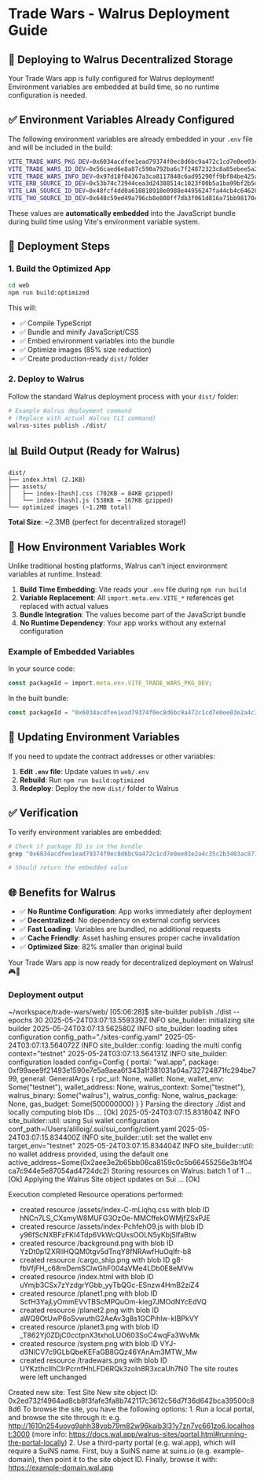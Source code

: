 # Trade Wars - Walrus Deployment Guide

## 🐋 Deploying to Walrus Decentralized Storage

Your Trade Wars app is fully configured for Walrus deployment! Environment variables are embedded at build time, so no runtime configuration is needed.

## ✅ Environment Variables Already Configured

The following environment variables are already embedded in your `.env` file and will be included in the build:

```bash
VITE_TRADE_WARS_PKG_DEV=0x6034acdfee1ead79374f0ec8d6bc9a472c1cd7e0ee03e2a4c35c2b3403ac8719
VITE_TRADE_WARS_ID_DEV=0x56caed6e8a87c590a792ba6c7f24872323c8a85ebee5a2e0c09bcd8b1231c3d1
VITE_TRADE_WARS_INFO_DEV=0x97d18f04367a3ca8117848c6ad95290ff9bf84be425ae06fdb03e5682cd20342
VITE_ERB_SOURCE_ID_DEV=0x53b74c73944cea3d24388514c1023f00b5a1ba99bf2b5dc57ba95b3f5fa7a510
VITE_LAN_SOURCE_ID_DEV=0x48fcf4dd0a610818918e0988e44956247fa44cb4c6462080ee3522fcf3cfd1c0
VITE_THO_SOURCE_ID_DEV=0x648c59ed49a796cb8e808ff7db3f061d816a71bb98170cd34b53f16d8d83ad55
```

These values are **automatically embedded** into the JavaScript bundle during build time using Vite's environment variable system.

## 🚀 Deployment Steps

### 1. Build the Optimized App

```bash
cd web
npm run build:optimized
```

This will:
- ✅ Compile TypeScript
- ✅ Bundle and minify JavaScript/CSS  
- ✅ Embed environment variables into the bundle
- ✅ Optimize images (85% size reduction)
- ✅ Create production-ready `dist/` folder

### 2. Deploy to Walrus

Follow the standard Walrus deployment process with your `dist/` folder:

```bash
# Example Walrus deployment command
# (Replace with actual Walrus CLI command)
walrus-sites publish ./dist/
```

## 📊 Build Output (Ready for Walrus)

```
dist/
├── index.html (2.1KB)
├── assets/
│   ├── index-[hash].css (702KB → 84KB gzipped)
│   └── index-[hash].js (538KB → 167KB gzipped)
└── optimized images (~1.2MB total)
```

**Total Size**: ~2.3MB (perfect for decentralized storage!)

## 🔧 How Environment Variables Work

Unlike traditional hosting platforms, Walrus can't inject environment variables at runtime. Instead:

1. **Build Time Embedding**: Vite reads your `.env` file during `npm run build`
2. **Variable Replacement**: All `import.meta.env.VITE_*` references get replaced with actual values
3. **Bundle Integration**: The values become part of the JavaScript bundle
4. **No Runtime Dependency**: Your app works without any external configuration

### Example of Embedded Variables

In your source code:
```typescript
const packageId = import.meta.env.VITE_TRADE_WARS_PKG_DEV;
```

In the built bundle:
```javascript
const packageId = "0x6034acdfee1ead79374f0ec8d6bc9a472c1cd7e0ee03e2a4c35c2b3403ac8719";
```

## 🔄 Updating Environment Variables

If you need to update the contract addresses or other variables:

1. **Edit `.env` file**: Update values in `web/.env`
2. **Rebuild**: Run `npm run build:optimized`
3. **Redeploy**: Deploy the new `dist/` folder to Walrus

## ✅ Verification

To verify environment variables are embedded:

```bash
# Check if package ID is in the bundle
grep "0x6034acdfee1ead79374f0ec8d6bc9a472c1cd7e0ee03e2a4c35c2b3403ac8719" dist/assets/*.js

# Should return the embedded value
```

## 🌐 Benefits for Walrus

- ✅ **No Runtime Configuration**: App works immediately after deployment
- ✅ **Decentralized**: No dependency on external config services  
- ✅ **Fast Loading**: Variables are bundled, no additional requests
- ✅ **Cache Friendly**: Asset hashing ensures proper cache invalidation
- ✅ **Optimized Size**: 82% smaller than original build

Your Trade Wars app is now ready for decentralized deployment on Walrus! 🎮🐋 

### Deployment output

~/workspace/trade-wars/web/ [05:06:28]$ site-builder publish ./dist --epochs 30
2025-05-24T03:07:13.559339Z  INFO site_builder: initializing site builder
2025-05-24T03:07:13.562580Z  INFO site_builder: loading sites configuration config_path="./sites-config.yaml"
2025-05-24T03:07:13.564072Z  INFO site_builder::config: loading the multi config context="testnet"
2025-05-24T03:07:13.564131Z  INFO site_builder: configuration loaded config=Config { portal: "wal.app", package: 0xf99aee9f21493e1590e7e5a9aea6f343a1f381031a04a732724871fc294be799, general: GeneralArgs { rpc_url: None, wallet: None, wallet_env: Some("testnet"), wallet_address: None, walrus_context: Some("testnet"), walrus_binary: Some("walrus"), walrus_config: None, walrus_package: None, gas_budget: Some(500000000) } }
Parsing the directory ./dist and locally computing blob IDs ... [Ok]
2025-05-24T03:07:15.831804Z  INFO site_builder::util: using Sui wallet configuration conf_path=/Users/alilloig/.sui/sui_config/client.yaml
2025-05-24T03:07:15.834400Z  INFO site_builder::util: set the wallet env target_env="testnet"
2025-05-24T03:07:15.834404Z  INFO site_builder::util: no wallet address provided, using the default one active_address=Some(0x2aee3e2b65bb06ca8159c0c5b66455256e3b1f04ca7c944e5e87054ad4724dc2)
Storing resources on Walrus: batch 1 of 1 ... [Ok]
Applying the Walrus Site object updates on Sui ... [Ok]

Execution completed
Resource operations performed:
  - created resource /assets/index-C-mLiqhq.css with blob ID hNCn7LS_CXsmyW8MUFG3OzOe-MMCffekOWMjfZSxPJE
  - created resource /assets/index-PchfehO9.js with blob ID y96fScNXBFzFKI4Tdp6VkWcQUxsOOLN5yKbjSIfaBtw
  - created resource /background.png with blob ID YzDt0p1ZXRIlHQQM0tgv5dTnqY8fNRAwfHuOqIfr-b8
  - created resource /cargo_ship.png with blob ID g8-fbVfjFH_c68mDemSClwGhF004aVMe4LDb0E8eMVw
  - created resource /index.html with blob ID uYmjb3CSx7zYzdgrYGbb_yyTbQGc-ESnzw4HmB2ziZ4
  - created resource /planet1.png with blob ID ScfH3YajLyOmmEVvTBScMPQuOm-kieg7JMOdNYcEdVQ
  - created resource /planet2.png with blob ID aWQ9OtUwP6oSvwuthG2AeAv3g8s1GCPihlw-kIBPkVY
  - created resource /planet3.png with blob ID _T862Yj0ZDjC0cctpnX3txhoLUO603SoC4wqFa3WvMk
  - created resource /system.png with blob ID VYJ-d3NlCV7c9GLbQbeKEFaGB8GQz46YAnAm3MTW_Mw
  - created resource /tradewars.png with blob ID UYKzthcIIhCIrPcrnfHhLFD6RQk3zoln8R3xcaUh7N0
The site routes were left unchanged

Created new site: Test Site
New site object ID: 0x2ed732f4964ad8cb8f3fafe3fa8b742117c3612c56d7f36d642bca39500c88d6
To browse the site, you have the following options:
        1. Run a local portal, and browse the site through it: e.g. http://1610n254uovg9ahh38yob79m82w96kaib3l31y7zn7vc661zo6.localhost:3000
           (more info: https://docs.wal.app/walrus-sites/portal.html#running-the-portal-locally)
        2. Use a third-party portal (e.g. wal.app), which will require a SuiNS name.
           First, buy a SuiNS name at suins.io (e.g. example-domain), then point it to the site object ID.
           Finally, browse it with: https://example-domain.wal.app